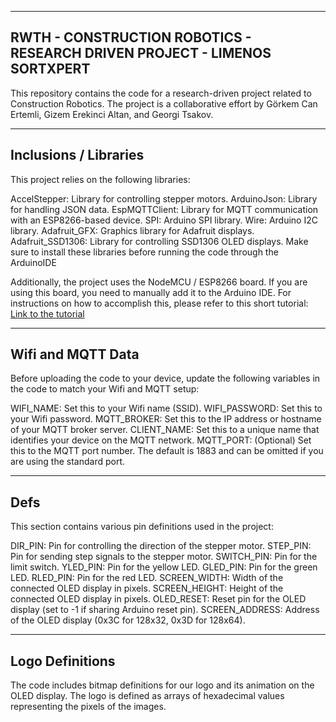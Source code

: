 ---------------------------------------------------------------------------------------------------------------------------------------
RWTH - CONSTRUCTION ROBOTICS - RESEARCH DRIVEN PROJECT - LIMENOS SORTXPERT 
---------------------------------------------------------------------------------------------------------------------------------------


This repository contains the code for a research-driven project related to Construction Robotics. The project is a collaborative effort by Görkem Can Ertemli, Gizem Erekinci Altan, and Georgi Tsakov.


---------------------------------------------------------------------------------------------------------------------------------------
Inclusions / Libraries
---------------------------------------------------------------------------------------------------------------------------------------


This project relies on the following libraries:

AccelStepper: Library for controlling stepper motors.
ArduinoJson: Library for handling JSON data.
EspMQTTClient: Library for MQTT communication with an ESP8266-based device.
SPI: Arduino SPI library.
Wire: Arduino I2C library.
Adafruit_GFX: Graphics library for Adafruit displays.
Adafruit_SSD1306: Library for controlling SSD1306 OLED displays.
Make sure to install these libraries before running the code through the ArduinoIDE

Additionally, the project uses the NodeMCU / ESP8266 board. If you are using this board, you need to manually add it to the Arduino IDE. For instructions on how to accomplish this, please refer to this short tutorial: [Link to the tutorial](https://randomnerdtutorials.com/how-to-install-esp8266-board-arduino-ide/)

---------------------------------------------------------------------------------------------------------------------------------------
Wifi and MQTT Data
---------------------------------------------------------------------------------------------------------------------------------------


Before uploading the code to your device, update the following variables in the code to match your Wifi and MQTT setup:

WIFI_NAME: Set this to your Wifi name (SSID).
WIFI_PASSWORD: Set this to your Wifi password.
MQTT_BROKER: Set this to the IP address or hostname of your MQTT broker server.
CLIENT_NAME: Set this to a unique name that identifies your device on the MQTT network.
MQTT_PORT: (Optional) Set this to the MQTT port number. The default is 1883 and can be omitted if you are using the standard port.


---------------------------------------------------------------------------------------------------------------------------------------
Defs
---------------------------------------------------------------------------------------------------------------------------------------


This section contains various pin definitions used in the project:

DIR_PIN: Pin for controlling the direction of the stepper motor.
STEP_PIN: Pin for sending step signals to the stepper motor.
SWITCH_PIN: Pin for the limit switch.
YLED_PIN: Pin for the yellow LED.
GLED_PIN: Pin for the green LED.
RLED_PIN: Pin for the red LED.
SCREEN_WIDTH: Width of the connected OLED display in pixels.
SCREEN_HEIGHT: Height of the connected OLED display in pixels.
OLED_RESET: Reset pin for the OLED display (set to -1 if sharing Arduino reset pin).
SCREEN_ADDRESS: Address of the OLED display (0x3C for 128x32, 0x3D for 128x64).

---------------------------------------------------------------------------------------------------------------------------------------
Logo Definitions
---------------------------------------------------------------------------------------------------------------------------------------


The code includes bitmap definitions for our logo and its animation on the OLED display. The logo is defined as arrays of hexadecimal values representing the pixels of the images.

